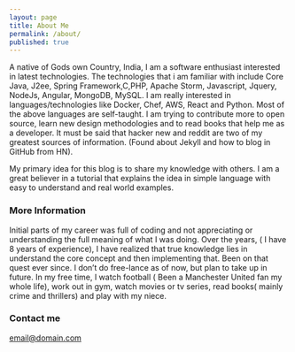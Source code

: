 ```yaml
---
layout: page
title: About Me
permalink: /about/
published: true
---
```

A native of Gods own Country, India, I am a software enthusiast interested in latest technologies. The technologies that i am familiar with include Core Java, J2ee, Spring Framework,C,PHP, Apache Storm, Javascript, Jquery, NodeJs, Angular, MongoDB, MySQL. I am really interested in  languages/technologies like Docker, Chef, AWS, React and Python.
Most of the above languages are self-taught. I am trying to contribute more to open source, learn new design methodologies and to read books that help me as a developer. It must be said that hacker new and reddit are two of my greatest sources of information. (Found about Jekyll and how to blog in GitHub from HN).

My primary idea for this blog is to share my knowledge with others. I am a great believer in a tutorial that explains the idea in simple language with easy to understand and real world examples.


### More Information

Initial parts of my career was full of coding and not appreciating or understanding the full meaning of what I was doing.  Over the years, ( I have 8 years of experience), I have realized that true knowledge lies in understand the core concept and then implementing that. Been on that quest ever since. I don’t do free-lance as of now, but plan to take up  in future. In my free time, I watch football ( Been a Manchester United fan my whole life), work out in gym, watch movies or tv series, read books( mainly crime and thrillers) and play with my niece.


### Contact me

[email@domain.com](mailto:shabin.hashim@gmail.com)

